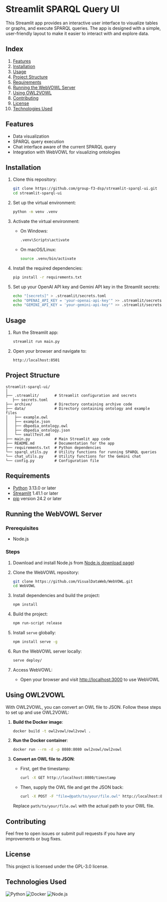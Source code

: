 # Streamlit SPARQL Query UI
This Streamlit app provides an interactive user interface to visualize tables or graphs, and execute SPARQL queries. The app is designed with a simple, user-friendly layout to make it easier to interact with and explore data.

## Index
1. [Features](#features)  
2. [Installation](#installation)  
3. [Usage](#usage)  
4. [Project Structure](#project-structure)  
5. [Requirements](#requirements)  
6. [Running the WebVOWL Server](#running-the-webvowl-server)  
7. [Using OWL2VOWL](#using-owl2vowl)  
8. [Contributing](#contributing)  
9. [License](#license)  
10. [Technologies Used](#technologies-used)

## Features
- Data visualization
- SPARQL query execution
- Chat interface aware of the current SPARQL query
- Integration with WebVOWL for visualizing ontologies

## Installation
1. Clone this repository:
   ```bash
   git clone https://github.com/group-f3-dsp/streamlit-sparql-ui.git
   cd streamlit-sparql-ui
   ```

2. Set up the virtual environment:
   ```bash
   python -m venv .venv
   ```

3. Activate the virtual environment:
   - On Windows:
     ```bash
     .venv\Scripts\activate
     ```
   - On macOS/Linux:
     ```bash
     source .venv/bin/activate
     ```

4. Install the required dependencies:
   ```bash
   pip install -r requirements.txt
   ```

5. Set up your OpenAI API key and Gemini API key in the Streamlit secrets:
   ```sh
   echo "[secrets]" > .streamlit/secrets.toml
   echo "OPENAI_API_KEY = 'your-openai-api-key'" >> .streamlit/secrets.toml
   echo "GEMINI_API_KEY = 'your-gemini-api-key'" >> .streamlit/secrets.toml
   ```

## Usage
1. Run the Streamlit app:
   ```bash
   streamlit run main.py
   ```

2. Open your browser and navigate to:
   ```
   http://localhost:8501
   ```

## Project Structure
```plaintext
streamlit-sparql-ui/
│
├── .streamlit/       # Streamlit configuration and secrets
   ├── secrets.toml
├── archive/          # Directory containing archive code
├── data/             # Directory containing ontology and example files
│   ├── example.owl
│   ├── example.json
│   ├── dbpedia_ontology.owl
│   ├── dbpedia_ontology.json
│   └── smallTest.md
├── main.py           # Main Streamlit app code
├── README.md         # Documentation for the app
├── requirements.txt  # Python dependencies
└── sparql_utils.py   # Utility functions for running SPARQL queries
└── chat_utils.py     # Utility functions for the Gemini chat
└── config.py         # Configuration file
```

## Requirements
- [Python](https://python.org/downloads) 3.13.0 or later
- [Streamlit](https://docs.streamlit.io/get-started/installation) 1.41.1 or later
- [pip](https://pypi.org/project/pip/) version 24.2 or later

## Running the WebVOWL Server

### Prerequisites
- Node.js

### Steps
1. Download and install Node.js from [Node.js download page](https://nodejs.org/en/download))

2. Clone the WebVOWL repository:
   ```bash
   git clone https://github.com/VisualDataWeb/WebVOWL.git
   cd WebVOWL
   ```

3. Install dependencies and build the project:
   ```bash
   npm install
   ```

4. Build the project:
   ```bash
   npm run-script release
   ```

5. Install `serve` globally:
   ```bash
   npm install serve -g
   ```

6. Run the WebVOWL server locally:
   ```bash
   serve deploy/
   ```

7. Access WebVOWL:
   - Open your browser and visit [http://localhost:3000](http://localhost:3000) to use WebVOWL

## Using OWL2VOWL

With OWL2VOWL, you can convert an OWL file to JSON. Follow these steps to set up and use OWL2VOWL:

1. **Build the Docker image**:
    ```sh
    docker build -t owl2vowl/owl2vowl .
    ```

2. **Run the Docker container**:
    ```sh
    docker run --rm -d -p 8080:8080 owl2vowl/owl2vowl
    ```

3. **Convert an OWL file to JSON**:
    - First, get the timestamp:
        ```sh
        curl -X GET http://localhost:8080/timestamp
        ```

    - Then, supply the OWL file and get the JSON back:
        ```sh
        curl -X POST -F "file=@path/to/your/file.owl" http://localhost:8080/convert
        ```

    Replace `path/to/your/file.owl` with the actual path to your OWL file.

## Contributing

Feel free to open issues or submit pull requests if you have any improvements or bug fixes.

## License

This project is licensed under the GPL-3.0 license.

## Technologies Used

![Python](https://skillicons.dev/icons?i=python)
![Docker](https://skillicons.dev/icons?i=docker)
![Node.js](https://skillicons.dev/icons?i=nodejs)
